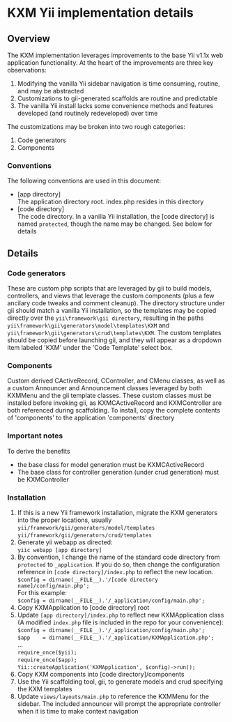 KXM Yii implementation details
===============================

Overview
---------
The KXM implementation leverages improvements to the base Yii v1.1x web application functionality.  At the heart of the improvements are three key observations:
 1. Modifying the vanilla Yii sidebar navigation is time consuming, routine, and may be abstracted
 1. Customizations to gii-generated scaffolds are routine and predictable
 1. The vanilla Yii install lacks some convenience methods and features developed (and routinely redeveloped) over time

The customizations may be broken into two rough categories:

 1. Code generators
 1. Components

### Conventions
The following conventions are used in this document:
 - [app directory]  
   The application directory root.  index.php resides in this directory
 - [code directory]  
   The code directory.  In a vanilla Yii installation, the [code directory] is named `protected`, though the name may be changed.  See below for details

Details
--------

### Code generators
These are custom php scripts that are leveraged by gii to build models, controllers, and views that leverage the custom components (plus a few ancilary code tweaks and comment cleanup).  The directory structure under gii should match a vanilla Yii installation, so the templates may be copied directly over the `yii\framework\gii directory`, resulting in the paths `yii\framework\gii\generators\model\templates\KXM` and `yii\framework\gii\generators\crud\templates\KXM`.  The custom templates should be copied before launching gii, and they will appear as a dropdown item labeled 'KXM' under the 'Code Template' select box.

### Components
Custom derived CActiveRecord, CController, and CMenu classes, as well as a custom Announcer and Announcement classes leveraged by both KXMMenu and the gii template classes.  These custom classes must be installed before invoking gii, as KXMCActiveRecord and KXMController are both referenced during scaffolding.
To install, copy the complete contents of 'components' to the application 'components' directory

### Important notes
To derive the benefits
 - the base class for model generation must be KXMCActiveRecord
 - The base class for controller generation (under crud generation) must be KXMController

### Installation
 1. If this is a new Yii framework installation, migrate the KXM generators into the proper locations, usually  
    `yii/framework/gii/generators/model/templates`  
    `yii/framework/gii/generators/crud/templates`
 1. Generate yii webapp as directed:  
    `yiic webapp [app directory]`
 1. By convention, I change the name of the standard code directory from `protected` to `_application`.  If you do so, then change the configuration reference in `[code directory]/index.php` to reflect the new location.  
    `$config = dirname(__FILE__).'/[code directory name]/config/main.php';`  
    For this example:  
    `$config = dirname(__FILE__).'/_application/config/main.php';`
 1. Copy KXMApplication to [code directory] root
 1. Update `[app directory]/index.php` to reflect new KXMApplication class (A modified `index.php` file is included in the repo for your convenience):  
    `$config = dirname(__FILE__).'/_application/config/main.php';`  
    `$app    = dirname(__FILE__).'/_application/KXMApplication.php';`  
    ...  
    `require_once($yii);`  
    `require_once($app);`  
    `Yii::createApplication('KXMApplication', $config)->run();`
 1. Copy KXM components into [code directory]/components
 1. Use the Yii scaffolding tool, gii, to generate models and crud specifying the KXM templates
 1. Update `views/layouts/main.php` to reference the KXMMenu for the sidebar.  The included announcer will prompt the appropriate controller when it is time to make context navigation
